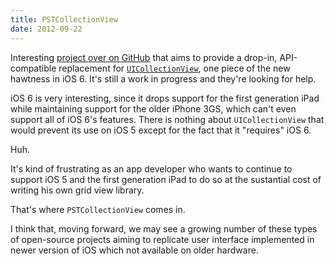 ```yaml
---
title: PSTCollectionView
date: 2012-09-22
---
```


Interesting [project over on GitHub](https://github.com/steipete/PSTCollectionView) that aims to provide a drop-in, API-compatible replacement for [`UICollectionView`](/blog/uicollectionview-example), one piece of the new hawtness in iOS 6. It's still a work in progress and they're looking for help.

iOS 6 is very interesting, since it drops support for the first generation iPad while maintaining support for the older iPhone 3GS, which can't even support all of iOS 6's features. There is nothing about `UICollectionView` that would prevent its use on iOS 5 except for the fact that it "requires" iOS 6.

Huh.

It's kind of frustrating as an app developer who wants to continue to support iOS 5 and the first generation iPad to do so at the sustantial cost of writing his own grid view library.

That's where `PSTCollectionView` comes in.

I think that, moving forward, we may see a growing number of these types of open-source projects aiming to replicate user interface implemented in newer version of iOS which not available on older hardware.
